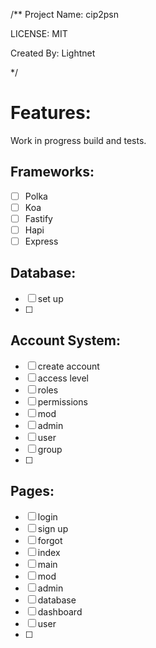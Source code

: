 /**
  Project Name: cip2psn

  LICENSE: MIT

  Created By: Lightnet

 */

# Features:
  Work in progress build and tests.

## Frameworks:
- [ ] Polka
- [ ] Koa
- [ ] Fastify
- [ ] Hapi
- [ ] Express

## Database:
 - [ ] set up
 - [ ] 

## Account System:
 - [ ] create account
 - [ ] access level
 - [ ] roles
 - [ ] permissions
 - [ ] mod
 - [ ] admin
 - [ ] user
 - [ ] group
 - [ ] 

## Pages:
 - [ ] login
 - [ ] sign up
 - [ ] forgot
 - [ ] index
 - [ ] main
 - [ ] mod
 - [ ] admin
 - [ ] database
 - [ ] dashboard
 - [ ] user
 - [ ] 

